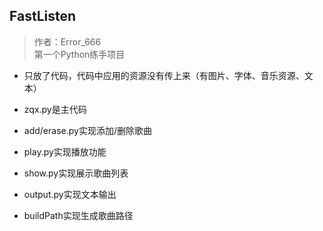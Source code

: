 ## FastListen

> 作者：Error_666  
> 第一个Python练手项目

- 只放了代码，代码中应用的资源没有传上来（有图片、字体、音乐资源、文本）

- zqx.py是主代码

- add/erase.py实现添加/删除歌曲

- play.py实现播放功能

- show.py实现展示歌曲列表

- output.py实现文本输出

- buildPath实现生成歌曲路径
